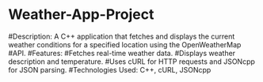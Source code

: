 # Weather-App-Project

#Description: A C++ application that fetches and displays the current weather conditions for a specified location using the OpenWeatherMap #API.
#Features:
#Fetches real-time weather data.
#Displays weather description and temperature.
#Uses cURL for HTTP requests and JSONcpp for JSON parsing.
#Technologies Used: C++, cURL, JSONcpp
